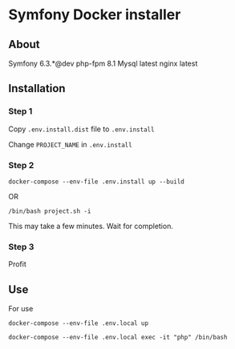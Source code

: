 # Symfony Docker installer

## About 
Symfony 6.3.*@dev
php-fpm 8.1
Mysql latest
nginx latest

## Installation
### Step 1
Copy `.env.install.dist` file to `.env.install`

Change `PROJECT_NAME` in `.env.install`

### Step 2
```console
docker-compose --env-file .env.install up --build
```
OR
```console
/bin/bash project.sh -i
```

This may take a few minutes. Wait for completion.

### Step 3
Profit

## Use

For use 
```console
docker-compose --env-file .env.local up
```
```console
docker-compose --env-file .env.local exec -it "php" /bin/bash
```